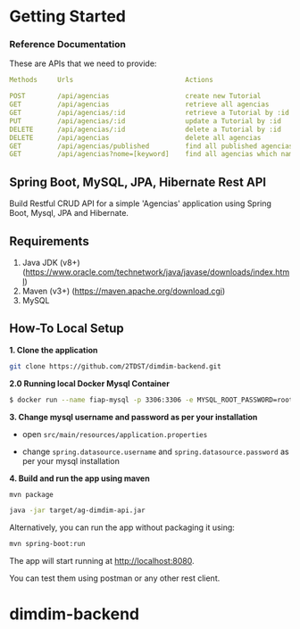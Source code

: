 # Getting Started

### Reference Documentation

These are APIs that we need to provide:

```yaml
Methods	    Urls                            Actions

POST	    /api/agencias                   create new Tutorial
GET         /api/agencias                   retrieve all agencias
GET         /api/agencias/:id	            retrieve a Tutorial by :id
PUT         /api/agencias/:id	            update a Tutorial by :id
DELETE	    /api/agencias/:id               delete a Tutorial by :id
DELETE	    /api/agencias                   delete all agencias
GET         /api/agencias/published         find all published agencias
GET         /api/agencias?nome=[keyword]    find all agencias which name contains keyword
```

## Spring Boot, MySQL, JPA, Hibernate Rest API

Build Restful CRUD API for a simple 'Agencias' application using Spring Boot, Mysql, JPA and Hibernate.

## Requirements

1. Java JDK (v8+) (https://www.oracle.com/technetwork/java/javase/downloads/index.html)
2. Maven (v3+) (https://maven.apache.org/download.cgi)
3. MySQL

## How-To Local Setup

**1. Clone the application**

```bash
git clone https://github.com/2TDST/dimdim-backend.git
```

**2.0 Running local Docker Mysql Container**

```bash
$ docker run --name fiap-mysql -p 3306:3306 -e MYSQL_ROOT_PASSWORD=root -d mysql
```

**3. Change mysql username and password as per your installation**

+ open `src/main/resources/application.properties`

+ change `spring.datasource.username` and `spring.datasource.password` as per your mysql installation

**4. Build and run the app using maven**

```bash
mvn package

java -jar target/ag-dimdim-api.jar
```

Alternatively, you can run the app without packaging it using:

```bash
mvn spring-boot:run
```

The app will start running at <http://localhost:8080>.

You can test them using postman or any other rest client.

# dimdim-backend
